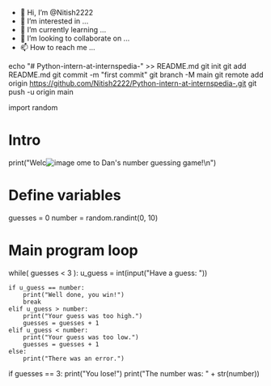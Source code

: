 - 👋 Hi, I’m @Nitish2222
- 👀 I’m interested in ...
- 🌱 I’m currently learning ...
- 💞️ I’m looking to collaborate on ...
- 📫 How to reach me ...

<!---
Nitish2222/Nitish2222 is a ✨ special ✨ repository because its `README.md` (this file) appears on your GitHub profile.
You can click the Preview link to take a look at your changes.
--->
echo "# Python-intern-at-internspedia-" >> README.md
git init
git add README.md
git commit -m "first commit"
git branch -M main
git remote add origin https://github.com/Nitish2222/Python-intern-at-internspedia-.git
git push -u origin main


import random

# Intro
print("Welc![image](https://github.com/Nitish2222/Nitish2222/assets/116637683/a919370d-9eea-420b-8861-0c1c87e045ba)
ome to Dan's number guessing game!\n")

# Define variables
guesses = 0
number = random.randint(0, 10)

# Main program loop
while( guesses < 3 ):
    u_guess = int(input("Have a guess: "))

    if u_guess == number:
        print("Well done, you win!")
        break
    elif u_guess > number:
        print("Your guess was too high.")
        guesses = guesses + 1
    elif u_guess < number:
        print("Your guess was too low.")
        guesses = guesses + 1
    else:
        print("There was an error.")

if guesses == 3:
    print("You lose!")
    print("The number was: " + str(number))
